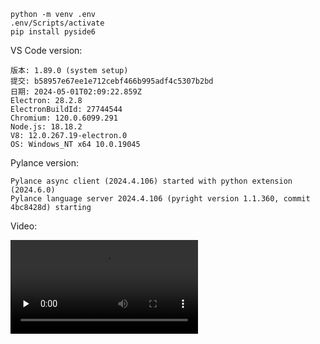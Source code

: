 ```
python -m venv .env
.env/Scripts/activate
pip install pyside6
```

VS Code version: 
```
版本: 1.89.0 (system setup)
提交: b58957e67ee1e712cebf466b995adf4c5307b2bd
日期: 2024-05-01T02:09:22.859Z
Electron: 28.2.8
ElectronBuildId: 27744544
Chromium: 120.0.6099.291
Node.js: 18.18.2
V8: 12.0.267.19-electron.0
OS: Windows_NT x64 10.0.19045
```

Pylance version:
```
Pylance async client (2024.4.106) started with python extension (2024.6.0)
Pylance language server 2024.4.106 (pyright version 1.1.360, commit 4bc8428d) starting
```

Video: 

<video id="video" controls="" preload="none">
    <source id="mp4" src="./bug-report.mp4" type="video/mp4">
</videos>
